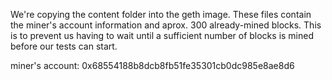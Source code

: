 We're copying the content folder into the geth image.
These files contain the miner's account information and aprox. 300 already-mined blocks.
This is to prevent us having to wait until a sufficient number of blocks is mined before our tests can start.

miner's account: 0x68554188b8dcb8fb51fe35301cb0dc985e8ae8d6

